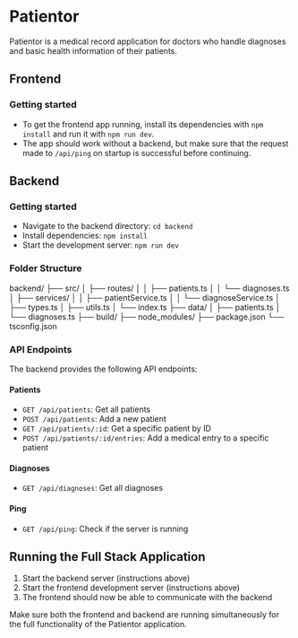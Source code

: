 # Patientor

Patientor is a medical record application for doctors who handle diagnoses and basic health information of their patients.

## Frontend

### Getting started
- To get the frontend app running, install its dependencies with `npm install` and run it with `npm run dev`.
- The app should work without a backend, but make sure that the request made to `/api/ping` on startup is successful before continuing.

## Backend

### Getting started
- Navigate to the backend directory: `cd backend`
- Install dependencies: `npm install`
- Start the development server: `npm run dev`

### Folder Structure

backend/
├── src/
│ ├── routes/
│ │ ├── patients.ts
│ │ └── diagnoses.ts
│ ├── services/
│ │ ├── patientService.ts
│ │ └── diagnoseService.ts
│ ├── types.ts
│ ├── utils.ts
│ └── index.ts
├── data/
│ ├── patients.ts
│ └── diagnoses.ts
├── build/
├── node_modules/
├── package.json
└── tsconfig.json

### API Endpoints

The backend provides the following API endpoints:

#### Patients

- `GET /api/patients`: Get all patients
- `POST /api/patients`: Add a new patient
- `GET /api/patients/:id`: Get a specific patient by ID
- `POST /api/patients/:id/entries`: Add a medical entry to a specific patient

#### Diagnoses

- `GET /api/diagnoses`: Get all diagnoses

#### Ping

- `GET /api/ping`: Check if the server is running

## Running the Full Stack Application

1. Start the backend server (instructions above)
2. Start the frontend development server (instructions above)
3. The frontend should now be able to communicate with the backend

Make sure both the frontend and backend are running simultaneously for the full functionality of the Patientor application.

